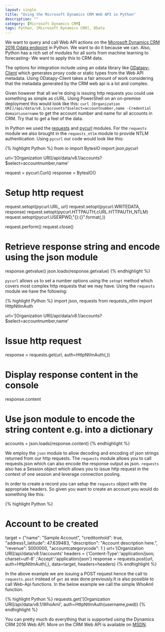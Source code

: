 ```yaml
---
layout: single
title: "Using the Microsoft Dynamics CRM Web API in Python"
description: ""
category: [Microsoft Dynamics CRM]
tags: Python, [Microsoft Dynamics CRM], OData
---
```



We want to query and call Web API actions on the [Microsoft Dynamics CRM 2016 Odata endpoint](https://msdn.microsoft.com/en-us/library/mt593051.aspx) in Python. We want to do it because we can.
Also, Python has a rich set of modules for all sorts from machine learning to forecasting- We want to apply this to CRM data. 

The options for integration include using an odata library like [ODatapy-Client](https://github.com/OData/odatapy-client) which generates proxy code or static types from the Web API metadata. 
Using ODatapy-Client takes a fair amount of work considering that the metadata generated by the CRM web api is a lot and complex. 

Given however that all we're doing is issuing http requests you could use something as simple as cURL. Using PowerShell on an on-premise deployment this would look like this:
 `curl [Organization URI]/api/data/v8.1/accounts?$select=accountnumber,name -Credential domain\username` to get the account number and name for all accounts in CRM. Try that to get a feel of the data. 

In Python we used the [requests](http://docs.python-requests.org/en/master/) and [pycurl](http://pycurl.io/docs/latest/index.html) modules. For the `requests` module we also brought in the `requests_ntlm` module to provide NTLM authentication.
Using `pycurl` our code would look like this:

{% highlight Python %}
from io import BytesIO
import json,pycurl

url='[Organization URI]/api/data/v8.1/accounts?$select=accountnumber,name'

request = pycurl.Curl()
response = BytesIO()

# Setup http request
request.setopt(pycurl.URL, url)
request.setopt(pycurl.WRITEDATA, response)
request.setopt(pycurl.HTTPAUTH,cURL.HTTPAUTH_NTLM)
request.setopt(pycurl.USERPWD,"{}:{}".format(<username>,<password>))

request.perform()
request.close()

# Retrieve response string and encode using the json module
response.getvalue()
json.loads(response.getvalue)
{% endhighlight %}

`pycurl` allows us to set a number options using the `setopt` method which covers most complex http requests that we may have.
Using the `requests` module we have the following:

{% highlight Python %}
import json, requests
from requests_ntlm import HttpNtlmAuth

url='[Organization URI]/api/data/v8.1/accounts?$select=accountnumber,name'

# Issue http request
response = requests.get(url, auth=HttpNtlmAuth(<username>,<password>))

# Display response content in the console
response.content

# Use json module to encode the string content e.g. into a dictionary
accounts = json.loads(response.content)
{% endhighlight %}

We employ the `json` module to allow decoding and encoding of json strings returned from our http requests. The `requests` module allows you to call requests.json which can also encode the response output as json. `requests` also has a Session object which allows you to issue http request in the context of one session and leverage connection pooling. 

In order to create a record you can setup the `requests` object with the appropriate headers. So given you want to create an account you would do something like this:

{% highlight Python %}
# Account to be created
target = {"name": "Sample Account",
          "creditonhold": true,
          "address1_latitude": 47.639483,
          "description": "Account description here.",
          "revenue": 5000000,
          "accountcategorycode": 1
         }
url='[Organization URI]/api/data/v8.1/accounts'
headers = {'Content-Type':'application/json; charset=utf-8' ;'Accept':'application/json'}
response = requests.post(url, auth=HttpNtlmAuth(<username>,<password>), data=target, headers=headers)
{% endhighlight %}

In the above example we are issuing a POST request hence the call to `requests.post` instead of `get` as was done previously.It is also possible to call Web-Api functions. In the below example we call the simple WhoAmI function.

{% highlight Python %}
requests.get('[Organization URI]/api/data/v8.1/WhoAmI', auth=HttpNtlmAuth(username,pwd))
{% endhighlight %}

You can pretty much do everything that is supported using the Dynamics CRM 2016 Web API.
More on the CRM Web API is available on [MSDN](https://msdn.microsoft.com/en-us/library/mt593051.aspx).
